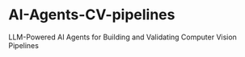 # AI-Agents-CV-pipelines
LLM-Powered AI Agents for Building and Validating Computer Vision Pipelines
